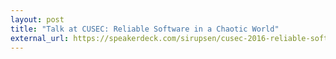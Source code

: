 ```yaml
---
layout: post
title: "Talk at CUSEC: Reliable Software in a Chaotic World"
external_url: https://speakerdeck.com/sirupsen/cusec-2016-reliable-software-in-a-chaotic-world
---
```

